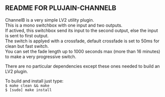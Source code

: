 ## README FOR PLUJAIN-CHANNELB

ChannelB is a very simple LV2 utility plugin.<br>
This is a mono switchbox with one input and two outputs.<br>
If actived, this switchbox send its input to the second output, else the input is sent to first output.<br>
The switch is applyed with a crossfade, default crossfade is set to 50ms for clean but fast switch.<br>
You can set the fade length up to 1000 seconds max (more than 16 minutes) to make a very progressive switch.<br>

There are no particular dependencies except these ones needed to build an LV2 plugin.

To build and install just type: <br>
`$ make clean && make` <br>
`$ [sudo] make install`

